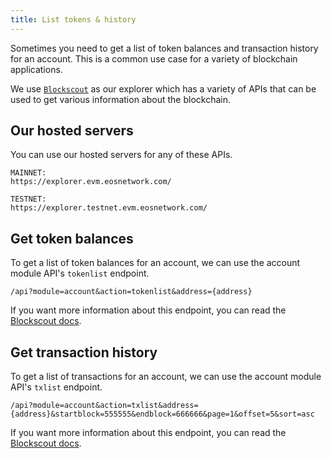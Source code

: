 ```yaml
---
title: List tokens & history
---
```


Sometimes you need to get a list of token balances and transaction history for an account. This is a common use case 
for a variety of blockchain applications. 

We use [`Blockscout`](https://docs.blockscout.com/) as our explorer which has a variety of APIs that can be used to
get various information about the blockchain.

## Our hosted servers

You can use our hosted servers for any of these APIs. 

```
MAINNET:
https://explorer.evm.eosnetwork.com/

TESTNET:
https://explorer.testnet.evm.eosnetwork.com/
```

## Get token balances

To get a list of token balances for an account, we can use the account module API's `tokenlist` endpoint.


```
/api?module=account&action=tokenlist&address={address}
```

If you want more information about this endpoint, you can read the [Blockscout docs](https://docs.blockscout.com/for-users/api/rpc-endpoints/account#get-list-of-tokens-owned-by-address).

## Get transaction history

To get a list of transactions for an account, we can use the account module API's `txlist` endpoint.

```
/api?module=account&action=txlist&address={address}&startblock=555555&endblock=666666&page=1&offset=5&sort=asc
```

If you want more information about this endpoint, you can read the [Blockscout docs](https://docs.blockscout.com/for-users/api/rpc-endpoints/account#get-transactions-by-address).
